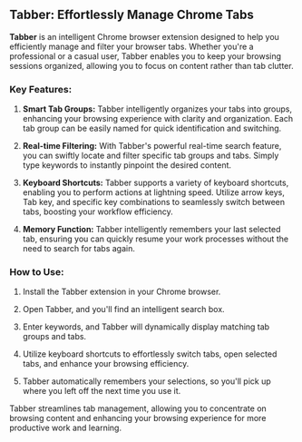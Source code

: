 ## Tabber: Effortlessly Manage Chrome Tabs

**Tabber** is an intelligent Chrome browser extension designed to help you efficiently manage and filter your browser tabs. Whether you're a professional or a casual user, Tabber enables you to keep your browsing sessions organized, allowing you to focus on content rather than tab clutter.

### Key Features:

1. **Smart Tab Groups:** Tabber intelligently organizes your tabs into groups, enhancing your browsing experience with clarity and organization. Each tab group can be easily named for quick identification and switching.

2. **Real-time Filtering:** With Tabber's powerful real-time search feature, you can swiftly locate and filter specific tab groups and tabs. Simply type keywords to instantly pinpoint the desired content.

3. **Keyboard Shortcuts:** Tabber supports a variety of keyboard shortcuts, enabling you to perform actions at lightning speed. Utilize arrow keys, Tab key, and specific key combinations to seamlessly switch between tabs, boosting your workflow efficiency.

4. **Memory Function:** Tabber intelligently remembers your last selected tab, ensuring you can quickly resume your work processes without the need to search for tabs again.

### How to Use:

1. Install the Tabber extension in your Chrome browser.

2. Open Tabber, and you'll find an intelligent search box.

3. Enter keywords, and Tabber will dynamically display matching tab groups and tabs.

4. Utilize keyboard shortcuts to effortlessly switch tabs, open selected tabs, and enhance your browsing efficiency.

5. Tabber automatically remembers your selections, so you'll pick up where you left off the next time you use it.

Tabber streamlines tab management, allowing you to concentrate on browsing content and enhancing your browsing experience for more productive work and learning.

